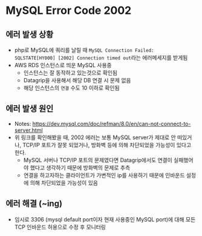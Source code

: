 # MySQL Error Code 2002

## 에러 발생 상황
- php로 MySQL에 쿼리를 날릴 때 `MySQL Connection Failed: SQLSTATE[HY000] [2002] Connection timed out`라는 에러메세지를 받게됨
- AWS RDS 인스턴스로 띄운 MySQL 사용중
	- 인스턴스는 잘 동작하고 있는것으로 확인됨
	- Datagrip을 사용해서 해당 DB 연결 시 문제 없음
	- 해당 인스턴스의 `연결` 수도 10 이하로 확인됨

## 에러 발생 원인
- Notes: https://dev.mysql.com/doc/refman/8.0/en/can-not-connect-to-server.html
- 위 링크를 확인해봤을 때, 2002 에러는 보통 MySQL server가 제대로 안 떠있거나, TCP/IP 포트가 잘못 되었거나, 방화벽 등에 의해 차단되었을 가능성이 있다고 한다.
	- MySQL 서버나 TCP/IP 포트의 문제였다면 Datagrip에서도 연결이 실패했어야 했다고 생각하기 때문에 방화벽의 문제로 추측
	- 연결을 하고자하는 클라이언트가 가변적인 ip를 사용하기 때문에 인바운드 설정에 의해 차단되었을 가능성이 있음

## 에러 해결 (~ing)
- 임시로 3306 (mysql default port이자 현재 사용중인 MySQL port)에 대해 모든 TCP 인바운드 허용으로 수정 후 모니터링